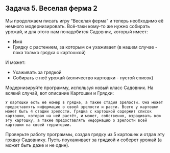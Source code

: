 ## Задача 5. Веселая ферма 2
Мы продолжаем писать игру “Веселая ферма” и теперь необходимо её немного модернизировать. Всё-таки кому-то же нужно собирать урожай, и для этого нам понадобится Садовник, который имеет:
- Имя
- Грядку с растением, за которым он ухаживает (в нашем случае - пока только грядка с картошкой)

И может: 
- Ухаживать за грядкой
- Собирать с неё урожай (количество картошки - пустой список)

Модернизируйте программу, используя новый класс Садовник. На всякий случай, вот описание Картошки и Грядки:

`
У картошки есть её номер в грядке, а также стадия зрелости. Она может предоставлять информацию о своей зрелости и расти. Всего у картошки может быть 4 стадии зрелости.
Грядка с картошкой содержит список картошки, которая на ней растёт, и может, собственно, взращивать всю эту картошку, а также предоставлять информацию о зрелости всей картошки на своей территории.
`

Проверьте работу программы, создав грядку из 5 картошек и отдав эту грядку Садовнику. Пусть поухаживает за грядкой и соберет урожай (а может быть даже и не один).
